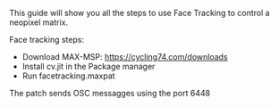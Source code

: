 This guide will show you all the steps to use Face Tracking to control a neopixel matrix. 


Face tracking steps: 
- Download MAX-MSP: https://cycling74.com/downloads
- Install cv.jit in the Package manager
- Run facetracking.maxpat

The patch sends OSC messagges using the port 6448
